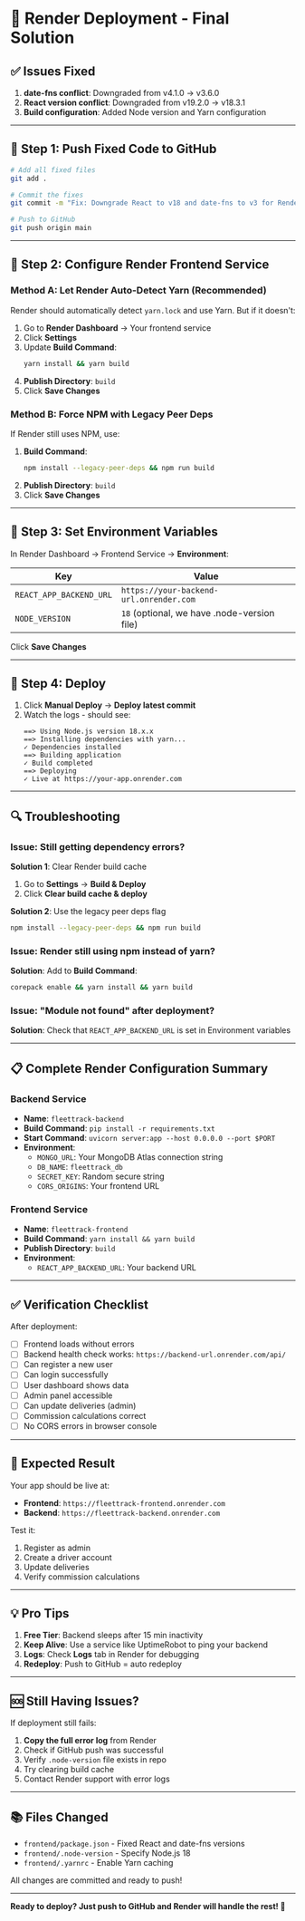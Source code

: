 # 🚀 Render Deployment - Final Solution

## ✅ Issues Fixed

1. **date-fns conflict**: Downgraded from v4.1.0 → v3.6.0
2. **React version conflict**: Downgraded from v19.2.0 → v18.3.1
3. **Build configuration**: Added Node version and Yarn configuration

---

## 📝 Step 1: Push Fixed Code to GitHub

```bash
# Add all fixed files
git add .

# Commit the fixes
git commit -m "Fix: Downgrade React to v18 and date-fns to v3 for Render compatibility"

# Push to GitHub
git push origin main
```

---

## 🔧 Step 2: Configure Render Frontend Service

### Method A: Let Render Auto-Detect Yarn (Recommended)

Render should automatically detect `yarn.lock` and use Yarn. But if it doesn't:

1. Go to **Render Dashboard** → Your frontend service
2. Click **Settings**
3. Update **Build Command**:
   ```bash
   yarn install && yarn build
   ```
4. **Publish Directory**: `build`
5. Click **Save Changes**

### Method B: Force NPM with Legacy Peer Deps

If Render still uses NPM, use:

1. **Build Command**:
   ```bash
   npm install --legacy-peer-deps && npm run build
   ```
2. **Publish Directory**: `build`
3. Click **Save Changes**

---

## 🎯 Step 3: Set Environment Variables

In Render Dashboard → Frontend Service → **Environment**:

| Key | Value |
|-----|-------|
| `REACT_APP_BACKEND_URL` | `https://your-backend-url.onrender.com` |
| `NODE_VERSION` | `18` (optional, we have .node-version file) |

Click **Save Changes**

---

## 🚀 Step 4: Deploy

1. Click **Manual Deploy** → **Deploy latest commit**
2. Watch the logs - should see:
   ```
   ==> Using Node.js version 18.x.x
   ==> Installing dependencies with yarn...
   ✓ Dependencies installed
   ==> Building application
   ✓ Build completed
   ==> Deploying
   ✓ Live at https://your-app.onrender.com
   ```

---

## 🔍 Troubleshooting

### Issue: Still getting dependency errors?

**Solution 1**: Clear Render build cache
1. Go to **Settings** → **Build & Deploy**
2. Click **Clear build cache & deploy**

**Solution 2**: Use the legacy peer deps flag
```bash
npm install --legacy-peer-deps && npm run build
```

### Issue: Render still using npm instead of yarn?

**Solution**: Add to **Build Command**:
```bash
corepack enable && yarn install && yarn build
```

### Issue: "Module not found" after deployment?

**Solution**: Check that `REACT_APP_BACKEND_URL` is set in Environment variables

---

## 📋 Complete Render Configuration Summary

### Backend Service
- **Name**: `fleettrack-backend`
- **Build Command**: `pip install -r requirements.txt`
- **Start Command**: `uvicorn server:app --host 0.0.0.0 --port $PORT`
- **Environment**:
  - `MONGO_URL`: Your MongoDB Atlas connection string
  - `DB_NAME`: `fleettrack_db`
  - `SECRET_KEY`: Random secure string
  - `CORS_ORIGINS`: Your frontend URL

### Frontend Service
- **Name**: `fleettrack-frontend`
- **Build Command**: `yarn install && yarn build`
- **Publish Directory**: `build`
- **Environment**:
  - `REACT_APP_BACKEND_URL`: Your backend URL

---

## ✅ Verification Checklist

After deployment:

- [ ] Frontend loads without errors
- [ ] Backend health check works: `https://backend-url.onrender.com/api/`
- [ ] Can register a new user
- [ ] Can login successfully
- [ ] User dashboard shows data
- [ ] Admin panel accessible
- [ ] Can update deliveries (admin)
- [ ] Commission calculations correct
- [ ] No CORS errors in browser console

---

## 🎉 Expected Result

Your app should be live at:
- **Frontend**: `https://fleettrack-frontend.onrender.com`
- **Backend**: `https://fleettrack-backend.onrender.com`

Test it:
1. Register as admin
2. Create a driver account
3. Update deliveries
4. Verify commission calculations

---

## 💡 Pro Tips

1. **Free Tier**: Backend sleeps after 15 min inactivity
2. **Keep Alive**: Use a service like UptimeRobot to ping your backend
3. **Logs**: Check **Logs** tab in Render for debugging
4. **Redeploy**: Push to GitHub = auto redeploy

---

## 🆘 Still Having Issues?

If deployment still fails:

1. **Copy the full error log** from Render
2. Check if GitHub push was successful
3. Verify `.node-version` file exists in repo
4. Try clearing build cache
5. Contact Render support with error logs

---

## 📚 Files Changed

- `frontend/package.json` - Fixed React and date-fns versions
- `frontend/.node-version` - Specify Node.js 18
- `frontend/.yarnrc` - Enable Yarn caching

All changes are committed and ready to push!

---

**Ready to deploy? Just push to GitHub and Render will handle the rest! 🚀**

